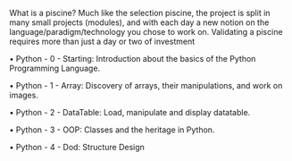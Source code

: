 What is a piscine?
Much like the selection piscine, the project is split in many small projects (modules), and
with each day a new notion on the language/paradigm/technology you chose to work on.
Validating a piscine requires more than just a day or two of investment

• Python - 0 - Starting: Introduction about the basics of the Python Programming Language.

• Python - 1 - Array: Discovery of arrays, their manipulations, and work on images. 

• Python - 2 - DataTable: Load, manipulate and display datatable. 

• Python - 3 - OOP: Classes and the heritage in Python. 

• Python - 4 - Dod: Structure Design 
